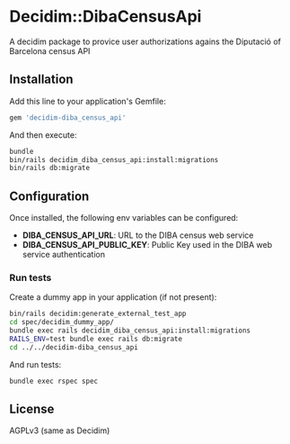 # Decidim::DibaCensusApi

A decidim package to provice user authorizations agains the Diputació of Barcelona census API


## Installation

Add this line to your application's Gemfile:

```ruby
gem 'decidim-diba_census_api'
```

And then execute:

```bash
bundle
bin/rails decidim_diba_census_api:install:migrations
bin/rails db:migrate
```

## Configuration

Once installed, the following env variables can be configured:

- **DIBA_CENSUS_API_URL**: URL to the DIBA census web service
- **DIBA_CENSUS_API_PUBLIC_KEY**: Public Key used in the DIBA web service authentication

### Run tests

Create a dummy app in your application (if not present):

```bash
bin/rails decidim:generate_external_test_app
cd spec/decidim_dummy_app/
bundle exec rails decidim_diba_census_api:install:migrations
RAILS_ENV=test bundle exec rails db:migrate
cd ../../decidim-diba_census_api
```

And run tests:

```bash
bundle exec rspec spec
```

## License

AGPLv3 (same as Decidim)
